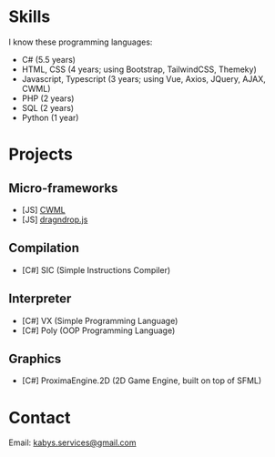 # Skills

I know these programming languages:
* C# (5.5 years)
* HTML, CSS (4 years; using Bootstrap, TailwindCSS, Themeky) 
* Javascript, Typescript (3 years; using Vue, Axios, JQuery, AJAX, CWML) 
* PHP (2 years) 
* SQL (2 years) 
* Python (1 year)

# Projects

## Micro-frameworks
* [JS] [CWML](https://github.com/qrai/CWML) 
* [JS] [dragndrop.js](https://github.com/qrai/dragndrop.js)
## Compilation
* [C#] SIC (Simple Instructions Compiler) 
## Interpreter
* [C#] VX (Simple Programming Language)
* [C#] Poly (OOP Programming Language) 
## Graphics
* [C#] ProximaEngine.2D (2D Game Engine, built on top of SFML)

# Contact
Email: kabys.services@gmail.com
